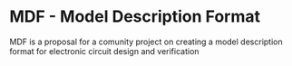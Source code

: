 # MDF - Model Description Format
MDF is a proposal for a comunity project on creating a model description format for electronic circuit design and verification
